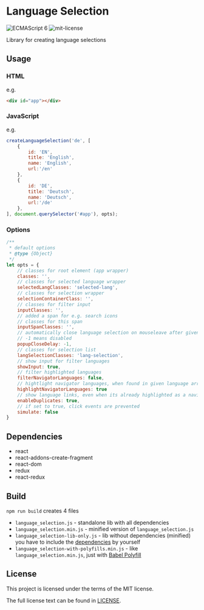 # Language Selection

![ECMAScript 6](https://img.shields.io/badge/ECMAScript-6-green.svg)
![mit-license](https://img.shields.io/badge/License-MIT-blue.svg)

Library for creating language selections

## Usage

### HTML

e.g. 
```html
<div id="app"></div>
```

### JavaScript

e.g.
```js
createLanguageSelection('de', [
    {
        id: 'EN',
        title: 'English',
        name: 'English',
        url:'/en'
    },
    {
        id: 'DE',
        title: 'Deutsch',
        name: 'Deutsch',
        url:'/de'
    },
], document.querySelector('#app'), opts);
```

### Options

```js
/**
 * default options
 * @type {Object}
 */
let opts = {
    // classes for root element (app wrapper)
    classes: '',
    // classes for selected language wrapper
    selectedLangClasses: 'selected-lang',
    // classes for selection wrapper
    selectionContainerClass: '',
    // classes for filter input
    inputClasses: '',
    // added a span for e.g. search icons
    // classes for this span
    inputSpanClasses: '',
    // automatically close language selection on mouseleave after given number of milliseconds
    // -1 means disabled
    popupCloseDelay: -1,
    // classes for selection list
    langSelectionClasses: 'lang-selection',
    // show input for filter languages
    showInput: true,
    // filter highlighted languages
    filterNavigatorLanguages: false,
    // hightlight navigator languages, when found in given language array
    highlightNavigatorLanguages: true
    // show language links, even when its already highlighted as a navigator language 
    enableDuplicates: true,
    // if set to true, click events are prevented
    simulate: false
}
```

## Dependencies
<a id="dependencies"></a>

* react
* react-addons-create-fragment
* react-dom
* redux
* react-redux

## Build

`npm run build` creates 4 files

* `language_selection.js` - standalone lib with all dependencies
* `language_selection.min.js` - minified version of `language_selection.js`
* `language_selection-lib-only.js` - lib without dependencies (minified)
                                     you have to include the [dependencies](#dependencies) by yourself
* `language_selection-with-polyfills.min.js` - like `language_selection.min.js`, just with [Babel Polyfill][babel-polyfill]

## License

This project is licensed under the terms of the MIT license.

The full license text can be found in [LICENSE](./LICENSE).

[babel-polyfill]: https://babeljs.io/docs/usage/polyfill/